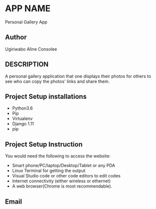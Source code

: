 # APP NAME
Personal Gallery App

## Author

Ugiriwabo Aline Consolee

## DESCRIPTION
A personal gallery application that one displays their photos for others to see who can copy the photos' links and share them.

## Project Setup installations

* Python3.6
* Pip
* Virtualenv
* Django 1.11
* pip

## Project Setup Instruction
You would need the following to access the website:

* Smart phone/PC/laptop/Desktop/Tablet or any PDA
* Linux Terminal for getting the output
* Visual Studio code or other code editors to edit codes
* Internet connectivity (either wireless or ethernet)
* A web browser(Chrome is most recommendable).

## Email
